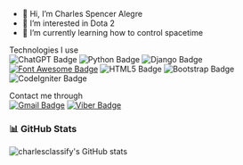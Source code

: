 - 👋 Hi, I’m Charles Spencer Alegre
- 👀 I’m interested in Dota 2
- 🌱 I’m currently learning how to control spacetime <br>

Technologies I use <br>
![ChatGPT Badge](https://img.shields.io/badge/ChatGPT-74aa9c?style=for-the-badge&logo=openai&logoColor=white)
![Python Badge](https://img.shields.io/badge/Python-FFD43B?style=for-the-badge&logo=python&logoColor=blue)
![Django Badge](https://img.shields.io/badge/Django-092E20?style=for-the-badge&logo=django&logoColor=green)
[![Font Awesome Badge](https://img.shields.io/badge/Font_Awesome-339AF0?style=for-the-badge&logo=fontawesome&logoColor=white)](https://fontawesome.com)
![HTML5 Badge](https://img.shields.io/badge/HTML5-E34F26?style=for-the-badge&logo=html5&logoColor=white)
![Bootstrap Badge](https://img.shields.io/badge/Bootstrap-563D7C?style=for-the-badge&logo=bootstrap&logoColor=white)
![CodeIgniter Badge](https://img.shields.io/badge/Codeigniter-EF4223?style=for-the-badge&logo=codeigniter&logoColor=white)




Contact me through <br>
[![Gmail Badge](https://img.shields.io/badge/Gmail-D14836?style=for-the-badge&logo=gmail&logoColor=white)](mailto:charlesspencer.alegre@gmail.com) [![Viber Badge](https://img.shields.io/badge/viber-685EA9?style=for-the-badge&logo=viber&logoColor=white)](tel:09554320924)
### 📊 GitHub Stats
![charlesclassify's GitHub stats](https://github-readme-stats.vercel.app/api?username=charlesclassify&show_icons=true&theme=radical)

